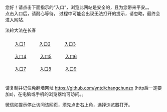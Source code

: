 您好！请点击下面指示的“入口”，浏览此网站是安全的，且为您带来平安。。 <br/>
点击入口后，请耐心等待， 过程中可能会出现无法打开的提示，请忽略，最终会进入网站. </br>

法轮大法在长春<br/>
<div style="padding:10px"><a style="margin:20px" target="_blank" href="https://dxofwbe8m6mj7.cloudfront.net/2Qpsp?xtawemlo" id="ccLink1" rel="nofollow">入口1</a> <a target="_blank" style="margin:20px" href="https://dsjsvzvomlybe.cloudfront.net/2Qpsp?dwdyh" id="ccLink2" rel="nofollow">入口2</a> <a style="margin:20px" target="_blank" href="https://d2xkfm8jwd02nj.cloudfront.net/2Qpsp?wqsaw" id="ccLink3" rel="nofollow">入口3</a></div>

<div style="padding:10px" ><a style="margin:20px" target="_blank" href="https://dxofwbe8m6mj7.cloudfront.net/2Qpsp?xtawemlo" id="ccLink4" rel="nofollow">入口4</a> <a style="margin:20px" href="https://dsjsvzvomlybe.cloudfront.net/2Qpsp?dwdyh" target="_blank" id="ccLink5" rel="nofollow">入口5</a> <a style="margin:20px" href="https://d2xkfm8jwd02nj.cloudfront.net/2Qpsp?wqsaw" target="_blank" id="ccLink6" rel="nofollow">入口6</a></div>

<div style="padding:10px"><a style="margin:20px" target="_blank" href="https://dxofwbe8m6mj7.cloudfront.net/2Qpsp?xtawemlo" id="ccLink7" rel="nofollow">入口7</a> <a style="margin:20px" href="https://dsjsvzvomlybe.cloudfront.net/2Qpsp?dwdyh" target="_blank" id="ccLink8" rel="nofollow">入口8</a> <a style="margin:20px" target="_blank" href="https://d2xkfm8jwd02nj.cloudfront.net/2Qpsp?wqsaw" id="ccLink9" rel="nofollow">入口9</a></div>

<br/>



请复制并记住免翻墙网址 https://github.com/yntd/changchunzx (http后一定要加s)，在电脑或手机的浏览器均可访问。。<br/>

微信如提示停止访问该网页，须先点击右上角，选择浏览器打开。
